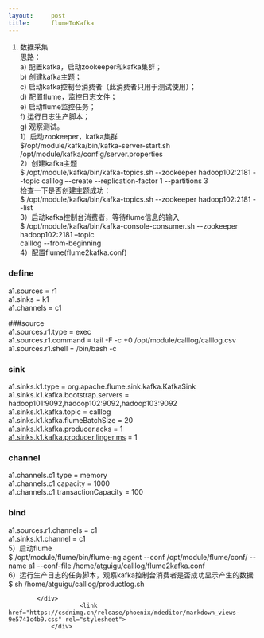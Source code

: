 ```yaml
---
layout:     post
title:      flumeToKafka
---
```

<div id="article_content" class="article_content clearfix csdn-tracking-statistics" data-pid="blog" data-mod="popu_307" data-dsm="post">
								            <div id="content_views" class="markdown_views prism-atom-one-dark">
							<!-- flowchart 箭头图标 勿删 -->
							<svg xmlns="http://www.w3.org/2000/svg" style="display: none;"><path stroke-linecap="round" d="M5,0 0,2.5 5,5z" id="raphael-marker-block" style="-webkit-tap-highlight-color: rgba(0, 0, 0, 0);"></path></svg>
							<ol>
<li>数据采集<br>
思路：<br>
a) 配置kafka，启动zookeeper和kafka集群；<br>
b) 创建kafka主题；<br>
c) 启动kafka控制台消费者（此消费者只用于测试使用）；<br>
d) 配置flume，监控日志文件；<br>
e) 启动flume监控任务；<br>
f) 运行日志生产脚本；<br>
g) 观察测试。<br>
1）启动zookeeper，kafka集群<br>
$/opt/module/kafka/bin/kafka-server-start.sh /opt/module/kafka/config/server.properties<br>
2）创建kafka主题<br>
$ /opt/module/kafka/bin/kafka-topics.sh --zookeeper hadoop102:2181 --topic calllog –-create --replication-factor 1 --partitions 3<br>
检查一下是否创建主题成功：<br>
$ /opt/module/kafka/bin/kafka-topics.sh --zookeeper hadoop102:2181 --list<br>
3）启动kafka控制台消费者，等待flume信息的输入<br>
$ /opt/module/kafka/bin/kafka-console-consumer.sh --zookeeper hadoop102:2181 –topic<br>
calllog --from-beginning<br>
4）配置flume(flume2kafka.conf)</li>
</ol>
<h3><a id="define_19"></a>define</h3>
<p>a1.sources = r1<br>
a1.sinks = k1<br>
a1.channels = c1</p>
<p>###source<br>
a1.sources.r1.type = exec<br>
a1.sources.r1.command = tail -F -c +0 /opt/module/calllog/calllog.csv<br>
a1.sources.r1.shell = /bin/bash -c</p>
<h3><a id="sink_29"></a>sink</h3>
<p>a1.sinks.k1.type = org.apache.flume.sink.kafka.KafkaSink<br>
a1.sinks.k1.kafka.bootstrap.servers = hadoop101:9092,hadoop102:9092,hadoop103:9092<br>
a1.sinks.k1.kafka.topic = calllog<br>
a1.sinks.k1.kafka.flumeBatchSize = 20<br>
a1.sinks.k1.kafka.producer.acks = 1<br>
<a href="http://a1.sinks.k1.kafka.producer.linger.ms" rel="nofollow">a1.sinks.k1.kafka.producer.linger.ms</a> = 1</p>
<h3><a id="channel_37"></a>channel</h3>
<p>a1.channels.c1.type = memory<br>
a1.channels.c1.capacity = 1000<br>
a1.channels.c1.transactionCapacity = 100</p>
<h3><a id="bind_42"></a>bind</h3>
<p>a1.sources.r1.channels = c1<br>
a1.sinks.k1.channel = c1<br>
5）启动flume<br>
$ /opt/module/flume/bin/flume-ng agent --conf /opt/module/flume/conf/ --name a1 --conf-file /home/atguigu/calllog/flume2kafka.conf<br>
6）运行生产日志的任务脚本，观察kafka控制台消费者是否成功显示产生的数据<br>
$ sh /home/atguigu/calllog/productlog.sh</p>

            </div>
						<link href="https://csdnimg.cn/release/phoenix/mdeditor/markdown_views-9e5741c4b9.css" rel="stylesheet">
                </div>